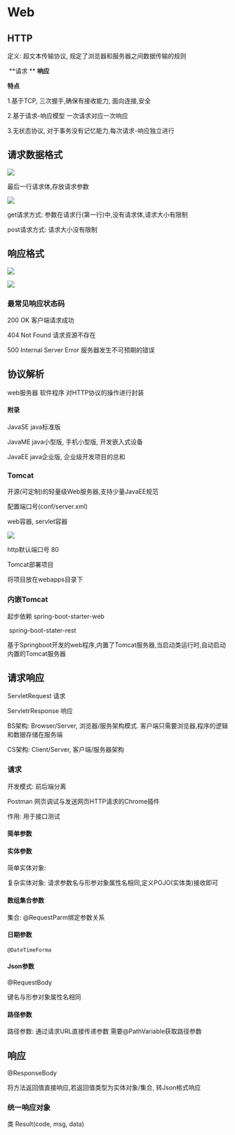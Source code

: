 # Web

## HTTP

定义: 超文本传输协议, 规定了浏览器和服务器之间数据传输的规则

​		**请求   	**  	**响应**

**特点**

1.基于TCP, 三次握手,确保有接收能力,  面向连接,安全

2.基于请求-响应模型	一次请求对应一次响应

3.无状态协议, 对于事务没有记忆能力,每次请求-响应独立进行



## 请求数据格式

![](C:\Users\冯\Desktop\凌睿(图片勿移)\http请求数据格式1.jpg)

最后一行请求体,存放请求参数

![](C:\Users\冯\Desktop\凌睿(图片勿移)\请求数据格式2.jpg)

get请求方式: 参数在请求行(第一行)中,没有请求体,请求大小有限制

post请求方式: 请求大小没有限制



## 响应格式

![](C:\Users\冯\Desktop\凌睿(图片勿移)\HTTP响应.jpg)

![](C:\Users\冯\Desktop\凌睿(图片勿移)\HTTP响应格式.jpg)

### 最常见响应状态码

200  OK 客户端请求成功

404 Not Found  请求资源不存在

500 Internal Server Error 服务器发生不可预期的错误  



## 协议解析

web服务器  软件程序  对HTTP协议的操作进行封装

#### 附录

JavaSE  java标准版

JavaME  java小型版, 手机小型版, 开发嵌入式设备

JavaEE  java企业版,  企业级开发项目的总和

### Tomcat

开源(可定制)的轻量级Web服务器,支持少量JavaEE规范

配置端口号(conf/server.xml)

web容器, servlet容器

![](C:\Users\冯\Desktop\凌睿(图片勿移)\Tomcat.jpg)

http默认端口号 80

Tomcat部署项目

将项目放在webapps目录下



### 内嵌Tomcat

起步依赖  spring-boot-starter-web

​		 spring-boot-stater-rest

基于Springboot开发的web程序,内置了Tomcat服务器,当启动类运行时,自动启动内置的Tomcat服务器



## 请求响应

ServletRequest 请求

ServletrResponse 响应

BS架构:  Browser/Server, 浏览器/服务架构模式.  客户端只需要浏览器,程序的逻辑和数据存储在服务端

CS架构: Client/Server, 客户端/服务器架构

### 请求

开发模式:  前后端分离

Postman  网页调试与发送网页HTTP请求的Chrome插件

作用:  用于接口测试

#### 简单参数

#### 实体参数

简单实体对象:  

复杂实体对象: 请求参数名与形参对象属性名相同,定义POJO(实体类)接收即可



#### 数组集合参数

集合: @RequestParm绑定参数关系



#### 日期参数

```
@DateTimeForma
```



#### Json参数

@RequestBody

键名与形参对象属性名相同



#### 路径参数

路径参数: 通过请求URL直接传递参数		需要@PathVariable获取路径参数



## 响应

@ResponseBody

将方法返回值直接响应,若返回值类型为实体对象/集合, 转Json格式响应

### 统一响应对象

类 Result(code, msg,  data)